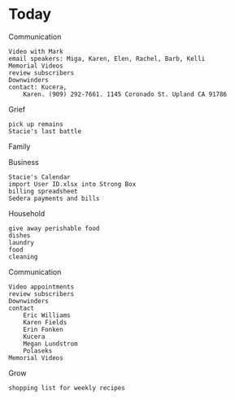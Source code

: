 # Today

Communication

    Video with Mark
    email speakers: Miga, Karen, Elen, Rachel, Barb, Kelli
    Memorial Videos
    review subscribers
    Downwinders
    contact: Kucera, 
        Karen. (909) 292-7661. 1145 Coronado St. Upland CA 91786


Grief

    pick up remains
    Stacie's last battle

Family


Business

    Stacie's Calendar
    import User ID.xlsx into Strong Box
    billing spreadsheet
    Sedera payments and bills

Household

    give away perishable food
    dishes
    laundry
    food
    cleaning

Communication

    Video appointments
    review subscribers
    Downwinders
    contact 
        Eric Williams
        Karen Fields
        Erin Fonken
        Kucera
        Megan Lundstrom
        Polaseks
    Memorial Videos

Grow

    shopping list for weekly recipes

